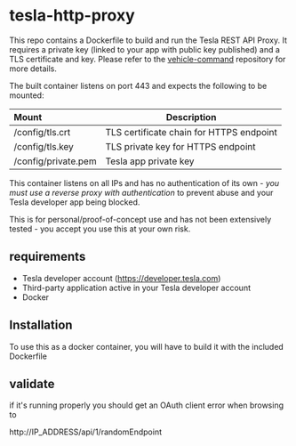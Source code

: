 # tesla-http-proxy

This repo contains a Dockerfile to build and run the Tesla REST API Proxy. It requires a private key (linked to your app with public key published) and a TLS certificate and key. Please refer to the [vehicle-command](https://github.com/teslamotors/vehicle-command) repository for more details.

The built container listens on port 443 and expects the following to be mounted:

| Mount | Description |
| :---- | --- |
| /config/tls.crt | TLS certificate chain for HTTPS endpoint |
| /config/tls.key | TLS private key for HTTPS endpoint |
| /config/private.pem | Tesla app private key |

This container listens on all IPs and has no authentication of its own - *you must use a reverse proxy with authentication* to prevent abuse and your Tesla developer app being blocked.

This is for personal/proof-of-concept use and has not been extensively tested - you accept you use this at your own risk.

## requirements

- Tesla developer account (https://developer.tesla.com)
- Third-party application active in your Tesla developer account
- Docker 


## Installation
To use this as a docker container, you will have to build it with the included Dockerfile

## validate

if it's running properly you should get an OAuth client error when browsing to

http://IP_ADDRESS/api/1/randomEndpoint

